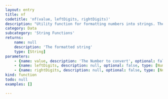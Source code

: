 ```yaml
---
layout: entry
title: nf
codetitle: 'nf(value, leftDigits, rightDigits)'
description: "Utility function for formatting numbers into strings. There\nare two versions, one for formatting floats and one for formatting\nints. The values for the digits, left, and right parameters should\nalways be positive integers."
category: Data
subcategory: 'String Functions'
returns:
    name: null
    description: 'The formatted string'
    type: [String]
parameters:
    - {name: value, description: 'The Number to convert', optional: false, type: [Number]}
    - {name: leftDigits, description: null, optional: false, type: [Number]}
    - {name: rightDigits, description: null, optional: false, type: [Number]}
kind: function
todo: null
examples: []

---
```

